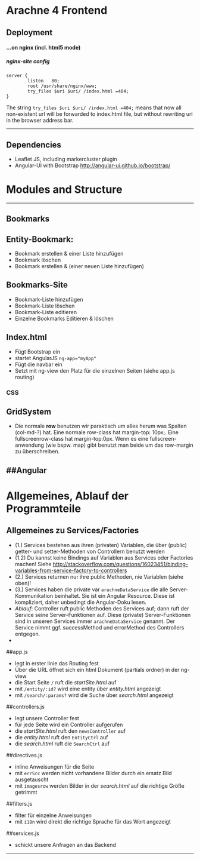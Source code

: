 
# Arachne 4 Frontend

## Deployment
#### ...on nginx (incl. html5 mode)

##### nginx-site config
```
server {
        listen   80;
        root /usr/share/nginx/www;
        try_files $uri $uri/ /index.html =404;
}
```

The string `try_files $uri $uri/ /index.html =404;` means that now all non-existent url will be forwarded to index.html file, but without rewriting url in the browser address bar.



---
## Dependencies
* Leaflet JS, including markercluster plugin
* Angular-UI with Bootstrap http://angular-ui.github.io/bootstrap/



# Modules and Structure
---
## Bookmarks
## Entity-Bookmark:
* Bookmark erstellen & einer Liste hinzufügen
* Bookmark löschen
* Bookmark erstellen & (einer neuen Liste hinzufügen)

## Bookmarks-Site
* Bookmark-Liste hinzufügen
* Bookmark-Liste löschen
* Bookmark-Liste editieren 
* Einzelne Bookmarks Editieren & löschen

## Index.html
 * Fügt Bootstrap ein
 * startet AngularJS  `ng-app="myApp"`
 * Fügt die navbar ein
 * Setzt mit ng-view den Platz für die einzelnen Seiten (siehe app.js routing)

### CSS
## GridSystem
* Die normale __row__ benutzen wir paraktisch um alles herum was Spalten (col-md-?) hat. Eine normale row-class hat margin-top: 10px;. Eine fullscreenrow-class hat margin-top:0px.  Wenn es eine fullscreen-anwendung (wie bspw. map) gibt benutzt man beide um das row-margin zu überschreiben.

##Angular 
---

# Allgemeines, Ablauf der Programmteile

## Allgemeines zu Services/Factories
 * (1.) Services bestehen aus ihren (privaten) Variablen, die über (public) getter- und setter-Methoden von Controllern benutzt werden
 * (1.2) Du kannst keine Bindings auf Variablen aus Services oder Factories machen! Siehe http://stackoverflow.com/questions/16023451/binding-variables-from-service-factory-to-controllers
 * (2.) Services returnen nur ihre public Methoden, nie Variablen (siehe oben)!
 * (3.) Services haben die private var `arachneDataService` die alle Server-Kommunikation beinhaltet. Sie ist ein Angular Resource. Diese ist kompliziert, daher unbedingt die Angular-Doku lesen.
 * _Ablauf_: Controller ruft public Methoden des Services auf; dann ruft der Service seine Server-Funktionen auf. Diese (private) Server-Funktionen sind in unseren Services immer `arachneDataService` genannt. Der Service nimmt ggf. successMethod und errorMethod des Controllers entgegen.
 * 



##app.js
 * legt in erster linie das Routing fest
 * Über die URL öffnet sich ein html Dokument (partials ordner) in der ng-view
 * die Start Seite `/` ruft die _startSite.html_ auf
 * mit `/entity/:id?` wird eine entity über _entity.html_ angezeigt
 * mit `/search/:params?` wird die Suche über _search.html_ angezeigt

##controllers.js
 * legt unsere Controller fest
 * für jede Seite wird ein Controller aufgerufen
 * die _startSite.html_ ruft den `newsController` auf
 * die _entity.html_  ruft den `EntityCtrl` auf
 * die _search.html_ ruft die `SearchCtrl` auf

##directives.js
 * inline Anweisungen für die Seite
 * mit `errSrc` werden nicht vorhandene Bilder durch ein ersatz Bild ausgetauscht
 * mit `imagesrow` werden Bilder in der _search.html_ auf die richtige Größe getrimmt

##filters.js
 * filter für einzelne Anweisungen
 * mit `i18n` wird direkt die richtige Sprache für das Wort angezeigt

##services.js
 * schickt unsere Anfragen an das Backend
 
---